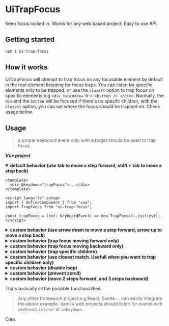 # UiTrapFocus

Keep focus locked in. Works for any web based project. Easy to use API.

## Getting started

```bash
npm i ui-trap-focus
```

## How it works

UiTrapFocus will attempt to trap focus on any focusable element by default in the root element listening for focus traps. You can listen for specific elements only to be trapped, or use the `closest` option to trap focus on specific elements e.g `<div tabindex='0'> <button /> </div>`. Normally, the `div` and the `button` will be focused if there's no specifc children, with the `closest` option, you can set where the focus should be trapped on. Check usage below.

## Usage

> a proper keyboard event only with e.target should be used to trap focus.

**_Vue project_**

<details open>
<summary>
<strong>
default behavior (use tab to move a step forward, shift + tab to move a step back)</strong>
</summary>

```vue
<template>
  <div @keydown="trapFocus">...</div>
</template>

<script lang="ts" setup>
import { defineComponent } from "vue";
import TrapFocus from "ui-trap-focus";

const trapFocus = (evt: KeyboardEvent) => new TrapFocus().init(evt);
</script>
```

</details>

<details>
<summary>
<strong>
custom behavior (use arrow down to move a step forward, arrow up to move a step back)</strong>
</summary>

```vue
<template>
  <div @keydown="trapFocus">...</div>
</template>

<script lang="ts" setup>
import { defineComponent } from "vue";
import TrapFocus from "ui-trap-focus";

const trapFocus = (evt: KeyboardEvent) =>
  new TrapFocus({
    // customize what key controls the forward and backwards tabbing
    forward: (evt) => e.keyCode === 40,
    backward: (evt) => e.keyCode === 38,
  }).init(evt);
</script>
```

</details>

<details>
<summary>
<strong>
custom behavior (trap focus moving forward only)
</strong>
</summary>

```vue
<template>
  <div @keydown="trapFocus">...</div>
</template>

<script lang="ts" setup>
import { defineComponent } from "vue";
import TrapFocus from "ui-trap-focus";

// forward and backward option not neccessary
const trapFocus = (evt: KeyboardEvent) => new TrapFocus().forward(evt);
</script>
```

</details>

<details>
<summary>
<strong>
custom behavior (trap focus moving backward only)
</strong>
</summary>

```vue
<template>
  <div @keydown="trapFocus">...</div>
</template>

<script lang="ts" setup>
import { defineComponent } from "vue";
import TrapFocus from "ui-trap-focus";

// forward and backward option not neccessary
const trapFocus = (evt: KeyboardEvent) => new TrapFocus().backward(evt);
</script>
```

</details>

<details>
<summary>
<strong>
custom behavior (trap specific children)
</strong>
</summary>

```vue
<template>
  <div @keydown="trapFocus">...</div>
</template>

<script lang="ts" setup>
import { defineComponent } from "vue";
import TrapFocus from "ui-trap-focus";

const trapFocus = (evt: KeyboardEvent) =>
  new TrapFocus({
    // valid querySelector within the element listening for focus traps
    children: "button",
  }).init(evt);
</script>
```

</details>

<details>
<summary>
<strong>
custom behavior (use closest match. Usefull when you want to trap specific children only)
</strong>
</summary>

```vue
<template>
  <div @keydown="trapFocus">...</div>
</template>

<script lang="ts" setup>
import { defineComponent } from "vue";
import TrapFocus from "ui-trap-focus";

const trapFocus = (evt: KeyboardEvent) =>
  new TrapFocus({
    closest: "div",
  }).init(evt);
</script>
```

</details>

<details>
<summary>
<strong>
custom behavior (disable loop)</strong>
</summary>

```vue
<template>
  <div @keydown="trapFocus">...</div>
</template>

<script lang="ts" setup>
import { defineComponent } from "vue";
import TrapFocus from "ui-trap-focus";

const trapFocus = (evt: KeyboardEvent) =>
  new TrapFocus({
    loop: false,
  }).init(evt);
</script>
```

</details>

<details>
<summary>
<strong>
custom behavior (prevent scroll)</strong>
</summary>

```vue
<template>
  <div @keydown="trapFocus">...</div>
</template>

<script lang="ts" setup>
import { defineComponent } from "vue";
import TrapFocus from "ui-trap-focus";

const trapFocus = (evt: KeyboardEvent) =>
  new TrapFocus({
    // object syntax, if you need to be more specific
    // preventScroll: {
    //    forward: true,
    //    backward: false
    // }

    // boolean syntax
    preventScroll: true,
  }).init(evt);
</script>
```

</details>

<details>
<summary>
<strong>
custom behavior (move 2 steps forward, and 3 steps backward)</strong>
</summary>

```vue
<template>
  <div @keydown="trapFocus">...</div>
</template>

<script lang="ts" setup>
import { defineComponent } from "vue";
import TrapFocus from "ui-trap-focus";

const trapFocus = (evt: KeyboardEvent) =>
  new TrapFocus({
    // object, more robust syntax
    // steps: {
    //     forward: 2,
    //     backward: 3
    // }

    // number syntax
    steps: 3,
  }).init(evt);
</script>
```

</details>

Thats basically all the possible functionalities.

> Any other framework project e.g React, Svelte ... can easily integrate the above example. Vanilla web projects should listen for events with `addEventListener` or `onkeydown`.

Ciao.
